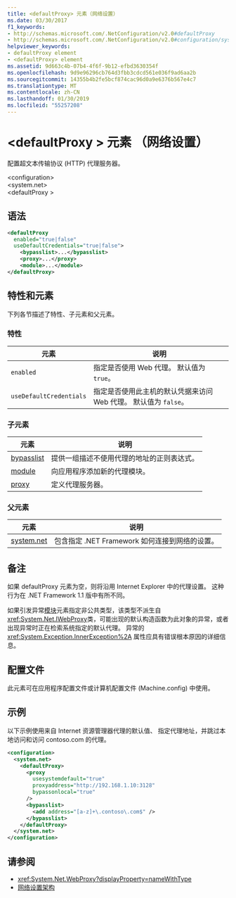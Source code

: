 ```yaml
---
title: <defaultProxy> 元素（网络设置）
ms.date: 03/30/2017
f1_keywords:
- http://schemas.microsoft.com/.NetConfiguration/v2.0#defaultProxy
- http://schemas.microsoft.com/.NetConfiguration/v2.0#configuration/system.net/defaultProxy
helpviewer_keywords:
- defaultProxy element
- <defaultProxy> element
ms.assetid: 9d663c4b-07b4-4f6f-9b12-efbd3630354f
ms.openlocfilehash: 9d9e96296cb764d3fbb3cdcd561e036f9ad6aa2b
ms.sourcegitcommit: 14355b4b2fe5bcf874cac96d0a9e6376b567e4c7
ms.translationtype: MT
ms.contentlocale: zh-CN
ms.lasthandoff: 01/30/2019
ms.locfileid: "55257208"
---
```

# <a name="defaultproxy-element-network-settings"></a>\<defaultProxy > 元素 （网络设置）
配置超文本传输协议 (HTTP) 代理服务器。  
  
 \<configuration>  
\<system.net>  
\<defaultProxy >  
  
## <a name="syntax"></a>语法  
  
```xml  
<defaultProxy  
  enabled="true|false"  
  useDefaultCredentials="true|false">  
    <bypasslist>...</bypasslist>  
    <proxy>...</proxy>  
    <module>...</module>  
</defaultProxy>
```  
  
## <a name="attributes-and-elements"></a>特性和元素  
 下列各节描述了特性、子元素和父元素。  
  
### <a name="attributes"></a>特性  
  
|**元素**|**说明**|  
|-----------------|---------------------|  
|`enabled`|指定是否使用 Web 代理。 默认值为 `true`。|  
|`useDefaultCredentials`|指定是否使用此主机的默认凭据来访问 Web 代理。 默认值为 `false`。|  
  
### <a name="child-elements"></a>子元素  
  
|**元素**|**说明**|  
|-----------------|---------------------|  
|[bypasslist](../../../../../docs/framework/configure-apps/file-schema/network/bypasslist-element-network-settings.md)|提供一组描述不使用代理的地址的正则表达式。|  
|[module](../../../../../docs/framework/configure-apps/file-schema/network/module-element-network-settings.md)|向应用程序添加新的代理模块。|  
|[proxy](../../../../../docs/framework/configure-apps/file-schema/network/proxy-element-network-settings.md)|定义代理服务器。|  
  
### <a name="parent-elements"></a>父元素  
  
|**元素**|**说明**|  
|-----------------|---------------------|  
|[system.net](../../../../../docs/framework/configure-apps/file-schema/network/system-net-element-network-settings.md)|包含指定 .NET Framework 如何连接到网络的设置。|  
  
## <a name="remarks"></a>备注  
 如果 defaultProxy 元素为空，则将沿用 Internet Explorer 中的代理设置。 这种行为在 .NET Framework 1.1 版中有所不同。  
  
 如果引发异常[模块](../../../../../docs/framework/configure-apps/file-schema/network/module-element-network-settings.md)元素指定非公共类型，该类型不派生自<xref:System.Net.IWebProxy>类，可能出现的默认构造函数为此对象的异常，或者出现异常时正在检索系统指定的默认代理。 异常的 <xref:System.Exception.InnerException%2A> 属性应具有错误根本原因的详细信息。  
  
## <a name="configuration-files"></a>配置文件  
 此元素可在应用程序配置文件或计算机配置文件 (Machine.config) 中使用。  
  
## <a name="example"></a>示例  
 以下示例使用来自 Internet 资源管理器代理的默认值、 指定代理地址，并跳过本地访问和访问 contoso.com 的代理。  
  
```xml  
<configuration>  
  <system.net>  
    <defaultProxy>  
      <proxy  
        usesystemdefault="true"  
        proxyaddress="http://192.168.1.10:3128"  
        bypassonlocal="true"  
      />  
      <bypasslist>  
        <add address="[a-z]+\.contoso\.com$" />  
      </bypasslist>  
    </defaultProxy>  
  </system.net>  
</configuration>  
```  
  
## <a name="see-also"></a>请参阅
- <xref:System.Net.WebProxy?displayProperty=nameWithType>
- [网络设置架构](../../../../../docs/framework/configure-apps/file-schema/network/index.md)
